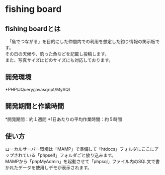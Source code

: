 # fishing board

## fishing boardとは
　「魚でつながる」を目的にした仲間内での利用を想定した釣り情報の掲示板です。<br>その日の天候や、釣った魚などを記載し投稿します。<br>また、写真サイズはどのサイズにも対応しております。

## 開発環境
*PHP/JQuery/javasqript/MySQL

## 開発期間と作業時間
*開発期間：約１週間
*1日あたりの平均作業時間：約５時間

## 使い方
ローカルサーバー環境は「MAMP」で準備して「htdocs」フォルダにここにアップされている「phpself」フォルダごと放り込みます。<br>
MAMPから「phpMyAdmin」を起動させて「phpsql」ファイル内のSQL文で書かれたデータを使用しデモが表示されます。



